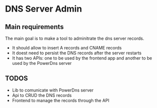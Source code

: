# DNS Server Admin

## Main requirements
The main goal is to make a tool to adminitrate the dns server records.
- It should allow to insert A records and CNAME records
- It doest need to persist the DNS records after the server restarts
- It has two APIs: one to be used by the frontend app and another to be used by the PowerDns server

## TODOS
- Lib to comunicate with PowerDns server
- Api to CRUD the DNS records
- Frontend to manage the records through the API

